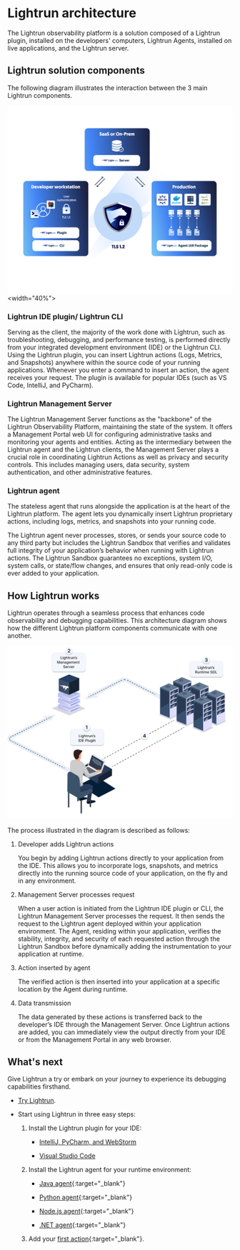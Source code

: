 # Lightrun architecture

The Lightrun observability platform is a solution composed of a Lightrun plugin, installed on the developers' computers, Lightrun Agents, installed on live applications, and the Lightrun server.

## Lightrun solution components

The following diagram illustrates the interaction between the 3 main Lightrun components.

![Lightrun architecture diagram](/assets/images/lightrun-architecture-diagram.png) <width="40%">

### Lightrun IDE plugin/ Lightrun CLI

Serving as the client, the majority of the work done with Lightrun, such as troubleshooting, debugging, and performance testing, is performed directly from your integrated development environment (IDE) or the Lightrun CLI.
Using the Lightrun plugin, you can insert Lightrun actions (Logs, Metrics, and Snapshots) anywhere within the source code of your running applications. Whenever you enter a command to insert an action, the agent receives your request.
The plugin is available for popular IDEs (such as VS Code, IntelliJ, and PyCharm).

### Lightrun Management Server

The Lightrun Management Server functions as the "backbone" of the Lightrun Observability Platform, maintaining the state of the system. It offers a Management Portal web UI for configuring administrative tasks and monitoring your agents and entities.
Acting as the intermediary between the Lightrun agent and the Lightrun clients, the Management Server plays a crucial role in coordinating Lightrun Actions as well as privacy and security controls. This includes managing users, data security, system authentication, and other administrative features.

### Lightrun agent

The stateless agent that runs alongside the application is at the heart of the Lightrun platform. The agent lets you dynamically insert Lightrun proprietary actions, including logs, metrics, and snapshots into your running code.

The Lightrun agent never processes, stores, or sends your source code to any third party but includes the Lightrun Sandbox that verifies and validates full integrity of your application’s behavior when running with Lightrun actions. The Lightrun Sandbox guarantees no exceptions, system I/O, system calls, or state/flow changes, and ensures that only read-only code is ever added to your application.

## How Lightrun works

Lightrun operates through a seamless process that enhances code observability and debugging capabilities. This architecture diagram shows how the different Lightrun platform components communicate with one another.

![How Lightrun works](assets/images/lightrun-how-it-works.png)

The process illustrated in the diagram is described as follows:

1. Developer adds Lightrun actions

    You begin by adding Lightrun actions directly to your application from the IDE. This allows you to incorporate logs, snapshots, and metrics directly into the running source code of your application, on the fly and in any environment.


2. Management Server processes request

    When a user action is initiated from the Lightrun IDE plugin or CLI, the Lightrun Management Server processes the request. It then sends the request to the Lightrun agent deployed within your application environment. The Agent, residing within your application, verifies the stability, integrity, and security of each requested action through the Lightrun Sandbox before dynamically adding the instrumentation to your application at runtime.


3. Action inserted by agent 

    The verified action is then inserted into your application at a specific location by the Agent during runtime.


4. Data transmission

    The data generated by these actions is transferred back to the developer’s IDE through the Management Server. Once Lightrun actions are added, you can immediately view the output directly from your IDE or from the Management Portal in any web browser.


## What's next

Give Lightrun a try or embark on your journey to experience its debugging capabilities firsthand.

- [Try Lightrun](/get-started/).

- Start using Lightrun in three easy steps:

  1. Install the Lightrun plugin for your IDE:

      - [IntelliJ, PyCharm, and WebStorm](plugin.md)

      - [Visual Studio Code](vscode/vscode-install-plugin.md)

  2. Install the Lightrun agent for your runtime environment:

      - [Java agent](jvm/agent.md){:target="_blank"}

      - [Python agent](python/agent.md){:target="_blank"}

      - [Node.js agent](node/agent.md){:target="_blank"}

      - [.NET agent](dotnet/agent.md){:target="_blank"}

  3. Add your [first action](logs.md){:target="_blank"}.
